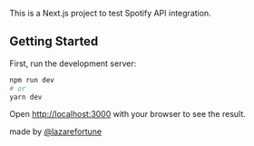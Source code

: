 This is a Next.js project to test Spotify API integration.

## Getting Started

First, run the development server:

```bash
npm run dev
# or
yarn dev
```

Open [http://localhost:3000](http://localhost:3000) with your browser to see the result.

made by [@lazarefortune](https://lazarefortune.com/)